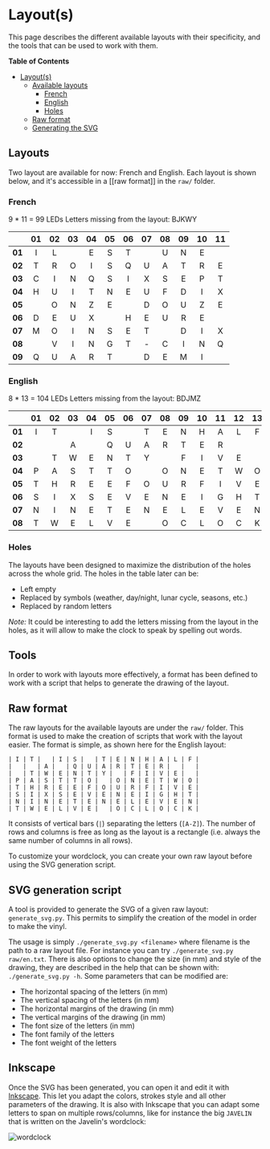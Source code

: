 # Layout(s)

This page describes the different available layouts with their specificity, and
the tools that can be used to work with them.

<!-- markdown-toc start - Don't edit this section. Run M-x markdown-toc-generate-toc again -->
**Table of Contents**

- [Layout(s)](#layouts)
    - [Available layouts](#available-layouts)
        - [French](#french)
        - [English](#english)
        - [Holes](#holes)
    - [Raw format](#raw-format)
    - [Generating the SVG](#generating-the-svg)

<!-- markdown-toc end -->

## Layouts

Two layout are available for now: French and English. Each layout is shown
below, and it's accessible in a [[raw format]] in the `raw/` folder.

### French

9 * 11 = 99 LEDs
Letters missing from the layout: BJKWY

|        | 01 | 02 | 03 | 04 | 05 | 06 | 07 | 08 | 09 | 10 | 11 |
|:------:|:--:|:--:|:--:|:--:|:--:|:--:|:--:|:--:|:--:|:--:|:--:|
| **01** | I  | L  |    | E  | S  | T  |    | U  | N  | E  |    |
| **02** | T  | R  | O  | I  | S  | Q  | U  | A  | T  | R  | E  |
| **03** | C  | I  | N  | Q  | S  | I  | X  | S  | E  | P  | T  |
| **04** | H  | U  | I  | T  | N  | E  | U  | F  | D  | I  | X  |
| **05** |    | O  | N  | Z  | E  |    | D  | O  | U  | Z  | E  |
| **06** | D  | E  | U  | X  |    | H  | E  | U  | R  | E  |    |
| **07** | M  | O  | I  | N  | S  | E  | T  |    | D  | I  | X  |
| **08** |    | V  | I  | N  | G  | T  | -  | C  | I  | N  | Q  |
| **09** | Q  | U  | A  | R  | T  |    | D  | E  | M  | I  |    |


### English

8 * 13 = 104 LEDs
Letters missing from the layout: BDJMZ

|        | 01 | 02 | 03 | 04 | 05 | 06 | 07 | 08 | 09 | 10 | 11 | 12 | 13 |
|:------:|:--:|:--:|:--:|:--:|:--:|:--:|:--:|:--:|:--:|:--:|:--:|:--:|:--:|
| **01** | I  | T  |    | I  | S  |    | T  | E  | N  | H  | A  | L  | F  |
| **02** |    |    | A  |    | Q  | U  | A  | R  | T  | E  | R  |    |    |
| **03** |    | T  | W  | E  | N  | T  | Y  |    | F  | I  | V  | E  |    |
| **04** | P  | A  | S  | T  | T  | O  |    | O  | N  | E  | T  | W  | O  |
| **05** | T  | H  | R  | E  | E  | F  | O  | U  | R  | F  | I  | V  | E  |
| **06** | S  | I  | X  | S  | E  | V  | E  | N  | E  | I  | G  | H  | T  |
| **07** | N  | I  | N  | E  | T  | E  | N  | E  | L  | E  | V  | E  | N  |
| **08** | T  | W  | E  | L  | V  | E  |    | O  | C  | L  | O  | C  | K  |

### Holes

The layouts have been designed to maximize the distribution of the holes across
the whole grid. The holes in the table later can be:

- Left empty
- Replaced by symbols (weather, day/night, lunar cycle, seasons, etc.)
- Replaced by random letters

*Note:* It could be interesting to add the letters missing from the layout in
the holes, as it will allow to make the clock to speak by spelling out words.

## Tools

In order to work with layouts more effectively, a format has been defined to
work with a script that helps to generate the drawing of the layout.

## Raw format

The raw layouts for the available layouts are under the `raw/` folder. This
format is used to make the creation of scripts that work with the layout easier.
The format is simple, as shown here for the English layout:

```text
| I | T |   | I | S |   | T | E | N | H | A | L | F |
|   |   | A |   | Q | U | A | R | T | E | R |   |   |
|   | T | W | E | N | T | Y |   | F | I | V | E |   |
| P | A | S | T | T | O |   | O | N | E | T | W | O |
| T | H | R | E | E | F | O | U | R | F | I | V | E |
| S | I | X | S | E | V | E | N | E | I | G | H | T |
| N | I | N | E | T | E | N | E | L | E | V | E | N |
| T | W | E | L | V | E |   | O | C | L | O | C | K |
```

It consists of vertical bars (`|`) separating the letters (`[A-Z]`). The number
of rows and columns is free as long as the layout is a rectangle (i.e. always
the same number of columns in all rows).

To customize your wordclock, you can create your own raw layout before using the
SVG generation script.

## SVG generation script

A tool is provided to generate the SVG of a given raw layout: `generate_svg.py`.
This permits to simplify the creation of the model in order to make the vinyl.

The usage is simply `./generate_svg.py <filename>` where filename is the path to
a raw layout file. For instance you can try `./generate_svg.py raw/en.txt`.
There is also options to change the size (in mm) and style of the drawing, they
are described in the help that can be shown with: `./generate_svg.py -h`. Some
parameters that can be modified are:

- The horizontal spacing of the letters (in mm)
- The vertical spacing of the letters (in mm)
- The horizontal margins of the drawing (in mm)
- The vertical margins of the drawing (in mm)
- The font size of the letters (in mm)
- The font family of the letters
- The font weight of the letters

## Inkscape

Once the SVG has been generated, you can open it and edit it with [Inkscape][].
This let you adapt the colors, strokes style and all other parameters of the
drawing. It is also with Inkscape that you can adapt some letters to span on
multiple rows/columns, like for instance the big `JAVELIN` that is written on
the Javelin's wordclock:

![wordclock](http://cdn.instructables.com/FDZ/AQD1/HZTO8RV9/FDZAQD1HZTO8RV9.LARGE.jpg)

[Inkscape]: https://inkscape.org/en/
